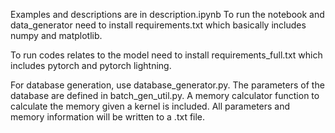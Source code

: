Examples and descriptions are in description.ipynb
To run the notebook and data_generator need to install requirements.txt which basically includes numpy and matplotlib.

To run codes relates to the model need to install requirements_full.txt which includes pytorch and pytorch lightning. 

For database generation, use database_generator.py. The parameters of the database are defined in batch_gen_util.py. A memory calculator function to calculate the memory given a kernel is included. All parameters and memory information will be written to a .txt file.